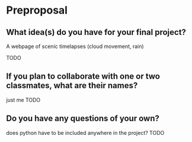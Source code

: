 # Preproposal

## What idea(s) do you have for your final project?
 A webpage of scenic timelapses (cloud movement, rain)

TODO

## If you plan to collaborate with one or two classmates, what are their names?
just me 
TODO

## Do you have any questions of your own?
does python have to be included anywhere in the project? 
TODO
